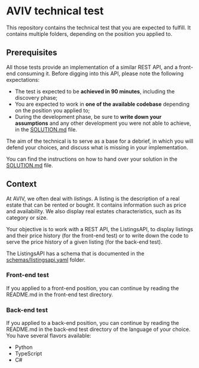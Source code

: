 # AVIV technical test

This repository contains the technical test that you are expected to fulfill. It contains multiple folders, depending
on the position you applied to.

## Prerequisites

All those tests provide an implementation of a similar REST API, and a front-end consuming it. Before digging into
this API, please note the following expectations:

- The test is expected to be **achieved in 90 minutes**, including the discovery phase;
- You are expected to work in **one of the available codebase** depending on the position you applied to;
- During the development phase, be sure to **write down your assumptions** and any other development you were not
  able to achieve, in the [SOLUTION.md](./SOLUTION.md) file.

The aim of the technical is to serve as a base for a debrief, in which you will defend your choices, and discuss what is
missing in your implementation.

You can find the instructions on how to hand over your solution in the [SOLUTION.md](./SOLUTION.md) file.

## Context

At AVIV, we often deal with _listings_. A listing is the description of a real estate that can be rented or bought. It
contains information such as price and availability. We also display real estates characteristics, such as its category
or size.

Your objective is to work with a REST API, the ListingsAPI, to display listings and their price history (for the front-end
test) or to write down the code to serve the price history of a given listing (for the back-end test).

The ListingsAPI has a schema that is documented in the [schemas/listingsapi.yaml](./schemas/listingsapi.yaml) folder.

### Front-end test

If you applied to a front-end position, you can continue by reading the README.md in the front-end test directory.

### Back-end test

If you applied to a back-end position, you can continue by reading the README.md in the back-end test directory of the
language of your choice. You have several flavors available:
- Python
- TypeScript
- C#
